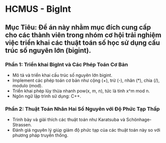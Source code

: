 # HCMUS - BigInt

## **Mục Tiêu:** Đề án này nhằm mục đích cung cấp cho các thành viên trong nhóm cơ hội trải nghiệm việc triển khai các thuật toán số học sử dụng cấu trúc số nguyên lớn (bigint).

### **Phần 1: Triển khai BigInt và Các Phép Toán Cơ Bản**  
- Mô tả và triển khai cấu trúc số nguyên lớn bigint.
- Implement các phép toán cơ bản như cộng (+), trừ (-), nhân (*), chia (/), modulo (mod).
- Triển khai phép lũy thừa nhanh pow(x, m, n), tức là tính x^m mod n.
- Ngôn ngữ lập trình sử dụng: C++.

### **Phần 2: Thuật Toán Nhân Hai Số Nguyên với Độ Phức Tạp Thấp**  
- Trình bày và giải thích các thuật toán như Karatsuba và Schönhage-Strassen.
- Đánh giá nguyên lý giúp giảm độ phức tạp của các thuật toán này so với phương pháp truyền thống.
